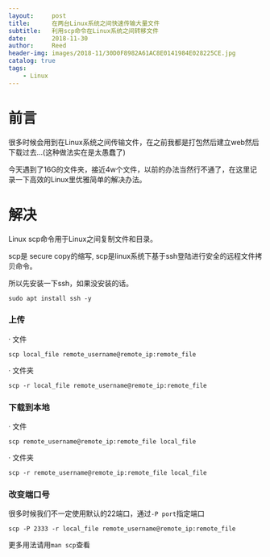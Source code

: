 ```yaml
---
layout:     post
title:      在两台Linux系统之间快速传输大量文件
subtitle:   利用scp命令在Linux系统之间转移文件
date:       2018-11-30
author:     Reed
header-img: images/2018-11/30D0F8982A61AC8E0141984E028225CE.jpg
catalog: true
tags:
    - Linux
---
```

# 前言
很多时候会用到在Linux系统之间传输文件，在之前我都是打包然后建立web然后下载过去...(这种做法实在是太愚蠢了)

今天遇到了16G的文件夹，接近4w个文件，以前的办法当然行不通了，在这里记录一下高效的Linux里优雅简单的解决办法。

# 解决
Linux scp命令用于Linux之间复制文件和目录。

scp是 secure copy的缩写, scp是linux系统下基于ssh登陆进行安全的远程文件拷贝命令。

所以先安装一下ssh，如果没安装的话。
```
sudo apt install ssh -y
```
### 上传
· 文件
```
scp local_file remote_username@remote_ip:remote_file 
```
· 文件夹
```
scp -r local_file remote_username@remote_ip:remote_file 
```
### 下载到本地
· 文件
```
scp remote_username@remote_ip:remote_file local_file
```
· 文件夹
```
scp -r remote_username@remote_ip:remote_file local_file
```
### 改变端口号

很多时候我们不一定使用默认的22端口，通过`-P port`指定端口
```
scp -P 2333 -r local_file remote_username@remote_ip:remote_file 
```
更多用法请用`man scp`查看